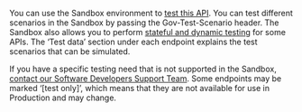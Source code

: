 You can use the Sandbox environment to [test this API](https://developer.service.hmrc.gov.uk/api-documentation/docs/testing). 
You can test different scenarios in the Sandbox by passing the Gov-Test-Scenario header. The Sandbox also allows you to 
perform [stateful and dynamic testing](https://developer.service.hmrc.gov.uk/guides/income-tax-mtd-end-to-end-service-guide/documentation/how-to-integrate.html#sandbox-testing) 
for some APIs. The ‘Test data’ section under each endpoint explains the test scenarios that can be simulated.

If you have a specific testing need that is not supported in the Sandbox, 
[contact our Software Developers Support Team](https://developer.service.hmrc.gov.uk/developer/support). Some endpoints 
may be marked ‘[test only]’, which means that they are not available for use in Production and may change.